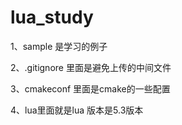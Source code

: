# lua_study

1、sample 是学习的例子

2、.gitignore 里面是避免上传的中间文件

3、cmakeconf 里面是cmake的一些配置

4、lua里面就是lua 版本是5.3版本